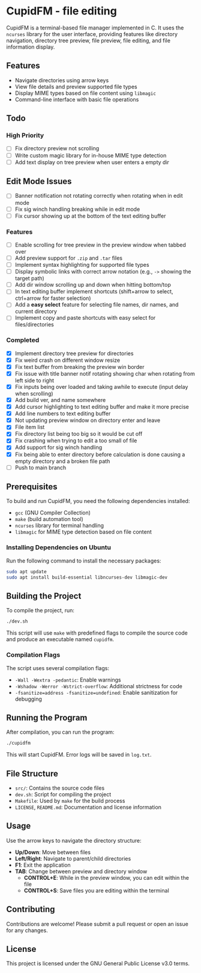 # CupidFM - file editing

CupidFM is a terminal-based file manager implemented in C. It uses the `ncurses` library for the user interface, providing features like directory navigation, directory tree preview, file preview, file editing, and file information display. 

## Features

- Navigate directories using arrow keys
- View file details and preview supported file types
- Display MIME types based on file content using `libmagic`
- Command-line interface with basic file operations

## Todo

### High Priority
- [ ] Fix directory preview not scrolling 
- [ ] Write custom magic library for in-house MIME type detection
- [ ] Add text display on tree preview when user enters a empty dir
## Edit Mode Issues
- [ ] Banner notification not rotating correctly when rotating when in edit mode
- [ ] Fix sig winch handling breaking while in edit mode
- [ ] Fix cursor showing up at the bottom of the text editing buffer

### Features
- [ ] Enable scrolling for tree preview in the preview window when tabbed over
- [ ] Add preview support for `.zip` and `.tar` files
- [ ] Implement syntax highlighting for supported file types
- [ ] Display symbolic links with correct arrow notation (e.g., `->` showing the target path)
- [ ] Add dir window scrolling up and down when hitting bottom/top
- [ ] In text editing buffer implement shortcuts (shift+arrow to select, ctrl+arrow for faster selection)
- [ ] Add a **easy select** feature for selecting file names, dir names, and current directory
- [ ] Implement copy and paste shortcuts with easy select for files/directories

### Completed
- [X] Implement directory tree preview for directories
- [X] Fix weird crash on different window resize
- [X] Fix text buffer from breaking the preview win border
- [X] Fix issue with title banner notif rotating showing char when rotating from left side to right
- [X] Fix inputs being over loaded and taking awhile to execute (input delay when scrolling)
- [X] Add build ver, and name somewhere
- [X] Add cursor highlighting to text editing buffer and make it more precise 
- [X] Add line numbers to text editing buffer
- [X] Not updating preview window on directory enter and leave
- [X] File item list
- [X] Fix directory list being too big so it would be cut off
- [X] Fix crashing when trying to edit a too small of file
- [X] Add support for sig winch handling
- [X] Fix being able to enter directory before calculation is done causing a empty directory and a broken file path
- [ ] Push to main branch

## Prerequisites

To build and run CupidFM, you need the following dependencies installed:

- `gcc` (GNU Compiler Collection)
- `make` (build automation tool)
- `ncurses` library for terminal handling
- `libmagic` for MIME type detection based on file content

### Installing Dependencies on Ubuntu

Run the following command to install the necessary packages:

```bash
sudo apt update
sudo apt install build-essential libncurses-dev libmagic-dev
```

## Building the Project

To compile the project, run:

```bash
./dev.sh
```

This script will use `make` with predefined flags to compile the source code and produce an executable named `cupidfm`.

### Compilation Flags

The script uses several compilation flags:

- `-Wall -Wextra -pedantic`: Enable warnings
- `-Wshadow -Werror -Wstrict-overflow`: Additional strictness for code
- `-fsanitize=address -fsanitize=undefined`: Enable sanitization for debugging

## Running the Program

After compilation, you can run the program:

```bash
./cupidfm
```

This will start CupidFM. Error logs will be saved in `log.txt`.

## File Structure

- `src/`: Contains the source code files
- `dev.sh`: Script for compiling the project
- `Makefile`: Used by `make` for the build process
- `LICENSE`, `README.md`: Documentation and license information

## Usage

Use the arrow keys to navigate the directory structure:
- **Up/Down**: Move between files
- **Left/Right**: Navigate to parent/child directories
- **F1**: Exit the application
- **TAB**: Change between preview and directory window
  - **CONTROL+E**: While in the preview window, you can edit within the file
  - **CONTROL+S**: Save files you are editing within the terminal 

## Contributing

Contributions are welcome! Please submit a pull request or open an issue for any changes.

## License

This project is licensed under the GNU General Public License v3.0 terms.